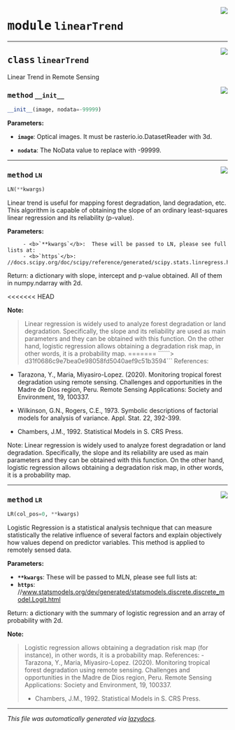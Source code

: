 <!-- markdownlint-disable -->

<a href="..\scikeo\linearTrend.py#L0"><img align="right" style="float:right;" src="https://img.shields.io/badge/-source-cccccc?style=flat-square"></a>

# <kbd>module</kbd> `linearTrend`






---

<a href="..\scikeo\linearTrend.py#L8"><img align="right" style="float:right;" src="https://img.shields.io/badge/-source-cccccc?style=flat-square"></a>

## <kbd>class</kbd> `linearTrend`
Linear Trend in Remote Sensing 

<a href="..\scikeo\linearTrend.py#L12"><img align="right" style="float:right;" src="https://img.shields.io/badge/-source-cccccc?style=flat-square"></a>

### <kbd>method</kbd> `__init__`

```python
__init__(image, nodata=-99999)
```



**Parameters:**
 


 - <b>`image`</b>:  Optical images. It must be rasterio.io.DatasetReader with 3d. 


 - <b>`nodata`</b>:  The NoData value to replace with -99999. 






---

<a href="..\scikeo\linearTrend.py#L26"><img align="right" style="float:right;" src="https://img.shields.io/badge/-source-cccccc?style=flat-square"></a>

### <kbd>method</kbd> `LN`

```python
LN(**kwargs)
```

 Linear trend is useful for mapping forest degradation, land degradation, etc.  This algorithm is capable of obtaining the slope of an ordinary least-squares   linear regression and its reliability (p-value).  



**Parameters:**
 


         - <b>`**kwargs`</b>:  These will be passed to LN, please see full lists at: 
         - <b>`https`</b>: //docs.scipy.org/doc/scipy/reference/generated/scipy.stats.linregress.html 

Return: a dictionary with slope, intercept and p-value obtained. All of them in numpy.ndarray  with 2d. 

<<<<<<< HEAD 

**Note:**

> Linear regression is widely used to analyze forest degradation or land degradation. Specifically, the slope and its reliability are used as main parameters and they can be obtained with this function. On the other hand, logistic regression allows obtaining a degradation risk map, in other words, it is a probability map. 
>======= ``````> d31f0686c9e7bea0e98058fd5040aef9c51b3594```
References:
- Tarazona, Y., Maria, Miyasiro-Lopez. (2020). Monitoring tropical forest degradation using
remote sensing. Challenges and opportunities in the Madre de Dios region, Peru. Remote
Sensing Applications: Society and Environment, 19, 100337.

- Wilkinson, G.N., Rogers, C.E., 1973. Symbolic descriptions of factorial models for
analysis of variance. Appl. Stat. 22, 392-399.

- Chambers, J.M., 1992. Statistical Models in S. CRS Press.

Note:
Linear regression is widely used to analyze forest degradation or land degradation.
Specifically, the slope and its reliability are used as main parameters and they
can be obtained with this function. On the other hand, logistic regression allows
obtaining a degradation risk map, in other words, it is a probability map.



---

<a href="..\scikeo\linearTrend.py#L111"><img align="right" style="float:right;" src="https://img.shields.io/badge/-source-cccccc?style=flat-square"></a>

### <kbd>method</kbd> `LR`

```python
LR(col_pos=0, **kwargs)
```

Logistic Regression is a statistical analysis technique that can measure  statistically the relative influence of several factors and explain objectively how values  depend on predictor variables. This method is applied to remotely sensed data. 



**Parameters:**
 


 - <b>`**kwargs`</b>:  These will be passed to MLN, please see full lists at: 
 - <b>`https`</b>: //www.statsmodels.org/dev/generated/statsmodels.discrete.discrete_model.Logit.html 

Return: a dictionary with the summary of logistic regression and an array of probability with 2d. 



**Note:**

> Logistic regression allows obtaining a degradation risk map (for instance), in other words, it is a probability map. 
>References: - Tarazona, Y., Maria, Miyasiro-Lopez. (2020). Monitoring tropical forest degradation using remote sensing. Challenges and opportunities in the Madre de Dios region, Peru. Remote Sensing Applications: Society and Environment, 19, 100337. 
>- Chambers, J.M., 1992. Statistical Models in S. CRS Press. 




---

_This file was automatically generated via [lazydocs](https://github.com/ml-tooling/lazydocs)._
